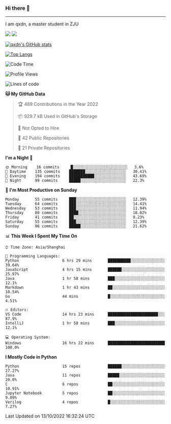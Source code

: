 ### Hi there 👋
---

I am qxdn, a master student in ZJU

[![](https://img.shields.io/badge/blog-qxdn-brightgreen?style=for-the-badge&logo=hexo)](https://qianxu.run) [![](https://img.shields.io/badge/bilibili-qxdn-ff69b4?style=for-the-badge&logo=Bilibili)](https://space.bilibili.com/11674667)


[![qxdn's GitHub stats](https://github-readme-stats.vercel.app/api?username=qxdn&count_private=true&show_icons=true)](https://github.com/qxdn)

[![Top Langs](https://github-readme-stats.vercel.app/api/top-langs/?username=qxdn&layout=compact)](https://github.com/qxdn)

<!--START_SECTION:waka-->
![Code Time](http://img.shields.io/badge/Code%20Time-528%20hrs%2039%20mins-blue)

![Profile Views](http://img.shields.io/badge/Profile%20Views-11-blue)

![Lines of code](https://img.shields.io/badge/From%20Hello%20World%20I%27ve%20Written-1%20Million%20lines%20of%20code-blue)

**🐱 My GitHub Data** 

> 🏆 489 Contributions in the Year 2022
 > 
> 📦 929.7 kB Used in GitHub's Storage 
 > 
> 🚫 Not Opted to Hire
 > 
> 📜 42 Public Repositories 
 > 
> 🔑 21 Private Repositories  
 > 
**I'm a Night 🦉** 

```text
🌞 Morning    16 commits     █░░░░░░░░░░░░░░░░░░░░░░░░   3.6% 
🌆 Daytime    135 commits    ███████░░░░░░░░░░░░░░░░░░   30.41% 
🌃 Evening    194 commits    ███████████░░░░░░░░░░░░░░   43.69% 
🌙 Night      99 commits     █████░░░░░░░░░░░░░░░░░░░░   22.3%

```
📅 **I'm Most Productive on Sunday** 

```text
Monday       55 commits     ███░░░░░░░░░░░░░░░░░░░░░░   12.39% 
Tuesday      64 commits     ███░░░░░░░░░░░░░░░░░░░░░░   14.41% 
Wednesday    53 commits     ███░░░░░░░░░░░░░░░░░░░░░░   11.94% 
Thursday     80 commits     ████░░░░░░░░░░░░░░░░░░░░░   18.02% 
Friday       41 commits     ██░░░░░░░░░░░░░░░░░░░░░░░   9.23% 
Saturday     55 commits     ███░░░░░░░░░░░░░░░░░░░░░░   12.39% 
Sunday       96 commits     █████░░░░░░░░░░░░░░░░░░░░   21.62%

```


📊 **This Week I Spent My Time On** 

```text
⌚︎ Time Zone: Asia/Shanghai

💬 Programming Languages: 
Python                   6 hrs 29 mins       ██████████░░░░░░░░░░░░░░░   39.64% 
JavaScript               4 hrs 15 mins       ██████░░░░░░░░░░░░░░░░░░░   25.97% 
Java                     1 hr 58 mins        ███░░░░░░░░░░░░░░░░░░░░░░   12.1% 
Markdown                 1 hr 43 mins        ██░░░░░░░░░░░░░░░░░░░░░░░   10.54% 
Go                       44 mins             █░░░░░░░░░░░░░░░░░░░░░░░░   4.51%

🔥 Editors: 
VS Code                  14 hrs 23 mins      ██████████████████████░░░   87.9% 
IntelliJ                 1 hr 58 mins        ███░░░░░░░░░░░░░░░░░░░░░░   12.1%

💻 Operating System: 
Windows                  16 hrs 22 mins      █████████████████████████   100.0%

```

**I Mostly Code in Python** 

```text
Python                   15 repos            ██████░░░░░░░░░░░░░░░░░░░   27.27% 
Java                     11 repos            █████░░░░░░░░░░░░░░░░░░░░   20.0% 
C                        6 repos             ██░░░░░░░░░░░░░░░░░░░░░░░   10.91% 
Jupyter Notebook         5 repos             ██░░░░░░░░░░░░░░░░░░░░░░░   9.09% 
Verilog                  4 repos             █░░░░░░░░░░░░░░░░░░░░░░░░   7.27%

```



 Last Updated on 13/10/2022 16:32:24 UTC
<!--END_SECTION:waka-->

<!--
**qxdn/qxdn** is a ✨ _special_ ✨ repository because its `README.md` (this file) appears on your GitHub profile.

Here are some ideas to get you started:

- 🔭 I’m currently working on ...
- 🌱 I’m currently learning ...
- 👯 I’m looking to collaborate on ...
- 🤔 I’m looking for help with ...
- 💬 Ask me about ...
- 📫 How to reach me: ...
- 😄 Pronouns: ...
- ⚡ Fun fact: ...
-->
